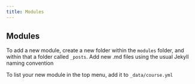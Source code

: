 ```yaml
---
title: Modules
---
```


## Modules
To add a new module, create a new folder within the `modules` folder, and within that a folder called `_posts`.  Add new .md files using the usual Jekyll naming convention 

To list your new module in the top menu, add it to `_data/course.yml`

